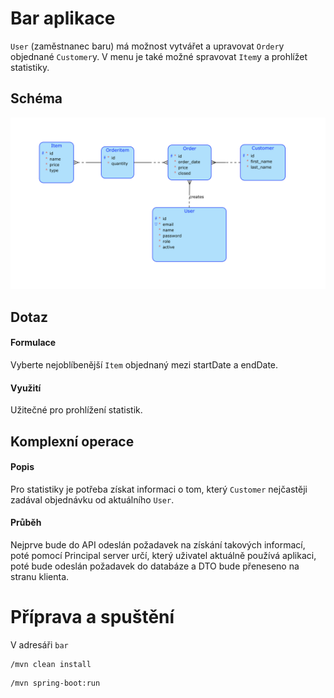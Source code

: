 # Bar aplikace
`User` (zaměstnanec baru) má možnost vytvářet a upravovat `Order`y objednané `Customer`y. V menu je také možné spravovat `Item`y a prohlížet statistiky.

## Schéma
![Schema](diagram.png)

## Dotaz
#### Formulace
Vyberte nejoblíbenější `Item` objednaný mezi startDate a endDate.
#### Využití
Užitečné pro prohlížení statistik.

## Komplexní operace
#### Popis
Pro statistiky je potřeba získat informaci o tom, který `Customer` nejčastěji zadával objednávku od aktuálního `User`.
#### Průběh
Nejprve bude do API odeslán požadavek na získání takových informací, poté pomocí Principal server určí, který uživatel aktuálně používá aplikaci, poté bude odeslán požadavek do databáze a DTO bude přeneseno na stranu klienta.

# Příprava a spuštění

V adresáři `bar`
```
/mvn clean install
```
```
/mvn spring-boot:run
```